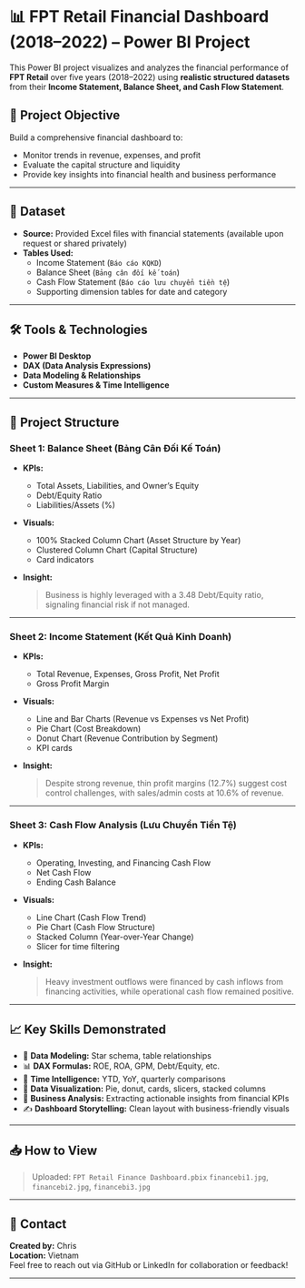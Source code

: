 # 📊 FPT Retail Financial Dashboard (2018–2022) – Power BI Project

This Power BI project visualizes and analyzes the financial performance of **FPT Retail** over five years (2018–2022) using **realistic structured datasets** from their **Income Statement, Balance Sheet, and Cash Flow Statement**.

## 🎯 Project Objective

Build a comprehensive financial dashboard to:
- Monitor trends in revenue, expenses, and profit
- Evaluate the capital structure and liquidity
- Provide key insights into financial health and business performance

---

## 📁 Dataset

- **Source:** Provided Excel files with financial statements (available upon request or shared privately)
- **Tables Used:**
  - Income Statement (`Báo cáo KQKD`)
  - Balance Sheet (`Bảng cân đối kế toán`)
  - Cash Flow Statement (`Báo cáo lưu chuyển tiền tệ`)
  - Supporting dimension tables for date and category

---

## 🛠 Tools & Technologies

- **Power BI Desktop**
- **DAX (Data Analysis Expressions)**
- **Data Modeling & Relationships**
- **Custom Measures & Time Intelligence**

---

## 📌 Project Structure

### Sheet 1: **Balance Sheet (Bảng Cân Đối Kế Toán)**

- **KPIs:**
  - Total Assets, Liabilities, and Owner’s Equity
  - Debt/Equity Ratio
  - Liabilities/Assets (%)

- **Visuals:**
  - 100% Stacked Column Chart (Asset Structure by Year)
  - Clustered Column Chart (Capital Structure)
  - Card indicators

- **Insight:**
  > Business is highly leveraged with a 3.48 Debt/Equity ratio, signaling financial risk if not managed.

---

### Sheet 2: **Income Statement (Kết Quả Kinh Doanh)**

- **KPIs:**
  - Total Revenue, Expenses, Gross Profit, Net Profit
  - Gross Profit Margin

- **Visuals:**
  - Line and Bar Charts (Revenue vs Expenses vs Net Profit)
  - Pie Chart (Cost Breakdown)
  - Donut Chart (Revenue Contribution by Segment)
  - KPI cards

- **Insight:**
  > Despite strong revenue, thin profit margins (12.7%) suggest cost control challenges, with sales/admin costs at 10.6% of revenue.

---

### Sheet 3: **Cash Flow Analysis (Lưu Chuyển Tiền Tệ)**

- **KPIs:**
  - Operating, Investing, and Financing Cash Flow
  - Net Cash Flow
  - Ending Cash Balance

- **Visuals:**
  - Line Chart (Cash Flow Trend)
  - Pie Chart (Cash Flow Structure)
  - Stacked Column (Year-over-Year Change)
  - Slicer for time filtering

- **Insight:**
  > Heavy investment outflows were financed by cash inflows from financing activities, while operational cash flow remained positive.

---

## 📈 Key Skills Demonstrated

- 🔧 **Data Modeling:** Star schema, table relationships
- 📊 **DAX Formulas:** ROE, ROA, GPM, Debt/Equity, etc.
- 🧠 **Time Intelligence:** YTD, YoY, quarterly comparisons
- 🎨 **Data Visualization:** Pie, donut, cards, slicers, stacked columns
- 🧩 **Business Analysis:** Extracting actionable insights from financial KPIs
- ✍️ **Dashboard Storytelling:** Clean layout with business-friendly visuals

---

## 📥 How to View

> Uploaded:
> `FPT Retail Finance Dashboard.pbix`
> `financebi1.jpg`, `financebi2.jpg`, `financebi3.jpg`


---

## 📌 Contact

**Created by:** Chris  
**Location:** Vietnam  
Feel free to reach out via GitHub or LinkedIn for collaboration or feedback!

---

